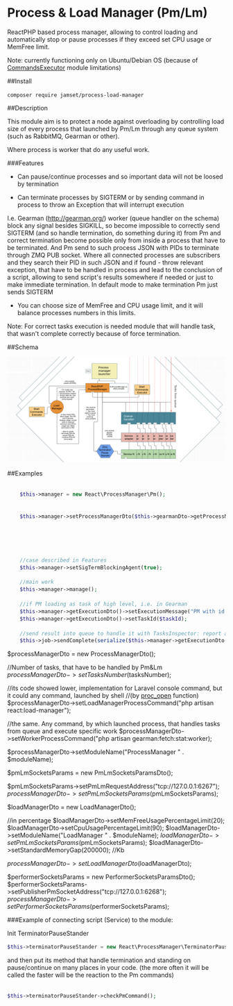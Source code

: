 # Process & Load Manager (Pm/Lm)
ReactPHP based process manager, allowing to control loading and automatically stop or pause processes if they exceed 
set CPU usage or MemFree limit. 

Note: currently functioning only on Ubuntu/Debian OS (because of 
[CommandsExecutor](https://github.com/jamset/commands-executor) module limitations)

##Install

`composer require jamset/process-load-manager`

##Description

This module aim is to protect a node against overloading by controlling load size of every process
that launched by Pm/Lm through any queue system (such as RabbitMQ, Gearman or other). 

Where process is worker that do any useful work. 

###Features

- Can pause/continue processes and so important data will not be loosed by termination

- Can terminate processes by SIGTERM or by sending command in process to throw an Exception that will interrupt execution

I.e. Gearman (http://gearman.org/) worker (queue handler on the schema) block any signal besides SIGKILL, so become impossible to correctly 
send SIGTERM (and so handle termination, do something during it) from Pm and correct termination become possible only 
from inside a process that have to be terminated. And Pm send to such process JSON with PIDs to terminate through ZMQ PUB 
socket. Where all connected processes are subscribers and they search their PID in such JSON and if found - throw 
relevant exception, that have to be handled in process and lead to the conclusion of a script, allowing to send script's 
results somewhere if needed or just to make immediate termination. In default mode to make termination Pm just sends SIGTERM

- You can choose size of MemFree and CPU usage limit, and it will balance processes numbers in this limits. 

Note: For correct tasks execution is needed module that will handle task, that wasn't complete correctly because of force termination.

##Schema

![Process & Load manager schema](https://github.com/jamset/process-load-manager/raw/master/images/pm-lm-schema.jpg)

##Examples

```php

    $this->manager = new React\ProcessManager\Pm();
    
    
    $this->manager->setProcessManagerDto($this->gearmanDto->getProcessManagerDto());
    
        
        
        
        
    //case described in Features    
    $this->manager->setSigTermBlockingAgent(true); 
    
    //main work
    $this->manager->manage();
    
    //if PM loading as task of high level, i.e. in Gearman
    $this->manager->getExecutionDto()->setExecutionMessage("PM with id " . $taskId . " going to finish.");
    $this->manager->getExecutionDto()->setTaskId($taskId);
    
    //send result into queue to handle it with TasksInspector: report a problem or repeat task's execution if error exists 
    $this->job->sendComplete(serialize($this->manager->getExecutionDto()));
```


$processManagerDto = new ProcessManagerDto();

//Number of tasks, that have to be handled by Pm&Lm
$processManagerDto->setTasksNumber($tasksNumber);

//its code showed lower, implementation for Laravel console command, but it could any command, launched by shell 
//(by [proc_open](http://php.net/manual/ru/function.proc-open.php) function)
$processManagerDto->setLoadManagerProcessCommand("php artisan react:load-manager");

//the same. Any command, by which launched process, that handles tasks from queue and execute specific work
$processManagerDto->setWorkerProcessCommand("php artisan gearman:fetch:stat:worker);

$processManagerDto->setModuleName("ProcessManager " . $moduleName);

$pmLmSocketsParams = new PmLmSocketsParamsDto();

$pmLmSocketsParams->setPmLmRequestAddress("tcp://127.0.0.1:6267");
$processManagerDto->setPmLmSocketsParams($pmLmSocketsParams);

$loadManagerDto = new LoadManagerDto();

//in percentage
$loadManagerDto->setMemFreeUsagePercentageLimit(20);
$loadManagerDto->setCpuUsagePercentageLimit(90);
$loadManagerDto->setModuleName("LoadManager " . $moduleName);
$loadManagerDto->setPmLmSocketsParams($pmLmSocketsParams);
$loadManagerDto->setStandardMemoryGap(200000); //Kb

$processManagerDto->setLoadManagerDto($loadManagerDto);

$performerSocketsParams = new PerformerSocketsParamsDto();
$performerSocketsParams->setPublisherPmSocketAddress("tcp://127.0.0.1:6268");
$processManagerDto->setPerformerSocketsParams($performerSocketsParams);

###Example of connecting script (Service) to the module:

Init TerminatorPauseStander

```php
$this->terminatorPauseStander = new React\ProcessManager\TerminatorPauseStander();
```

and then put its method that handle termination and standing on pause/continue on many places in your code.
(the more often it will be called the faster will be the reaction to the Pm commands)

```php

$this->terminatorPauseStander->checkPmCommand();

```
